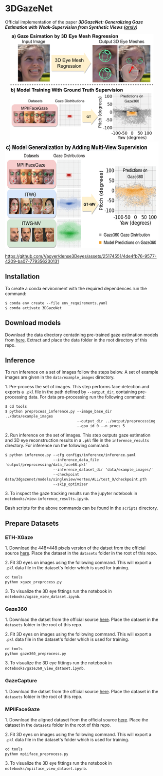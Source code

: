 # 3DGazeNet

Official implementation of the paper ***3DGazeNet: Generalizing Gaze Estimation with Weak-Supervision from Synthetic Views ([arxiv](https://arxiv.org/abs/2212.02997))***

<p align="center">
  <img src="assets/teaser_1_2.png" height="350" title="hover text">
  <img src="assets/teaser_2_2.png" height="350" alt="accessibility text">
</p>

https://github.com/Vagver/dense3Deyes/assets/25174551/4de4fb76-9577-4209-ba07-779356230131

## Installation

To create a conda environment with the required dependences run the command: 

```
$ conda env create --file env_requirements.yaml
$ conda activate 3DGazeNet
```

## Download models

Download the data directory contatining pre-trained gaze estimation models from [here](https://drive.google.com/file/d/1mYvKRJGS8LY5IU3I8Qfvm-xINQyby1z5/view?usp=sharing). Extract and place the data folder in the root directory of this repo.

## Inference

To run inference on a set of images follow the steps below. A set of example images are given in the `data/example_images` directory.

1\. Pre-process the set of images. This step performs face detection and exports a `.pkl` file in the path defined by `--output_dir`, containing pre-processing data. For data pre-processing run the following command:

```
$ cd tools
$ python preprocess_inference.py --image_base_dir ../data/example_images 
                                 --output_dir ../output/preprocessing
                                 --gpu_id 0 --n_procs 5
```

2\. Run inference on the set of images. This step outputs gaze estimation and 3D eye reconstruction results in a `.pkl` file in the `inference_results` directory. For inference run the following command:

```
$ python inference.py --cfg configs/inference/inference.yaml
                      --inference_data_file 'output/preprocessing/data_face68.pkl'
                      --inference_dataset_dir 'data/example_images/'
                      --checkpoint data/3dgazenet/models/singleview/vertex/ALL/test_0/checkpoint.pth
                      --skip_optimizer
```

3\. To inspect the gaze tracking results run the jupyter notebook in `notebooks/view-inference_results.ipynb`.

Bash scripts for the above commands can be found in the `scripts` directory.

## Prepare Datasets 

### ETH-XGaze
1\. Download the 448*448 pixels version of the datset from the official source [here](https://ait.ethz.ch/xgaze). Place the dataset in the `datasets` folder in the root of this repo.

2\. Fit 3D eyes on images using the following command. This will export a `.pkl` data file in the dataset's folder which is used for training.
```
cd tools
python xgaze_preprocess.py
```

3\. To visualize the 3D eye fittings run the notebook in `notebooks/xgaze_view_dataset.ipynb`.

### Gaze360

1\. Download the datset from the official source [here](http://gaze360.csail.mit.edu/). Place the dataset in the `datasets` folder in the root of this repo.

2\. Fit 3D eyes on images using the following command. This will export a `.pkl` data file in the dataset's folder which is used for training.
```
cd tools
python gaze360_preprocess.py
```

3\. To visualize the 3D eye fittings run the notebook in `notebooks/gaze360_view_dataset.ipynb`.

### GazeCapture

1\. Download the datset from the official source [here](https://gazecapture.csail.mit.edu/). Place the dataset in the `datasets` folder in the root of this repo.

### MPIIFaceGaze

1\. Download the aligned dataset from the official source [here](https://www.perceptualui.org/research/datasets/MPIIFaceGaze/). Place the dataset in the `datasets` folder in the root of this repo.

2\. Fit 3D eyes on images using the following command. This will export a `.pkl` data file in the dataset's folder which is used for training.
```
cd tools
python mpiiface_preprocess.py
```

3\. To visualize the 3D eye fittings run the notebook in `notebooks/mpiiface_view_dataset.ipynb`.


